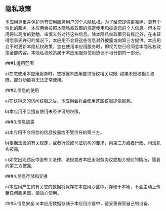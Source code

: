 ## 隐私政策

本应⽤尊重并保护所有使用服务用户的个⼈隐私权。为了给您提供更准确、更有个性化的服务，本应用会按照本隐私权政策的规定使用和披露您的个⼈信息。但本应⽤将以⾼度的勤勉、审慎义务对待这些信息。除本隐私权政策另有规定外，在未征得您事先许可的情况下，本应用不会将这些信息对外披露或向第三⽅提供。本应⽤会不时更新本隐私权政策。您在使用本应用服务时，即视为您已经同意本隐私权政策全部内容。本隐私权政策属于本应用服务使用协议不可分割的⼀部分。

###1.适用范围 

a)在您使用本应用服务时，您根据本应用要求授权相关权限; 如果未授权相关权限，部分功能将无法正常使用。

###2.信息的使用 

a)在获得您的访问权限之后，本应用会将会使用这些权限提供服务。

b)本应用不会擅自使用未经许可的权限。

###3.信息披露

a)本应用不会将您的信息披露给不受信任的第三⽅。 

b)根据法律的有关规定，或者⾏政或司法机构的要求，向第三⽅或者行政、司法机构披露; 

c)如您出现违反中国有关法律、法规或者本应用服务协议或相关规则的情况，需要向第三方披露; 

###4.信息存储和交换

a)本应用产生的有关您的数据将保存在本应用沙盒中，存储于本地，不会主动上传至任何服务器，请放心使用。

###5.信息安全
a)本应用数据存储于本应用沙盒中，请妥善保管自己的设备。
